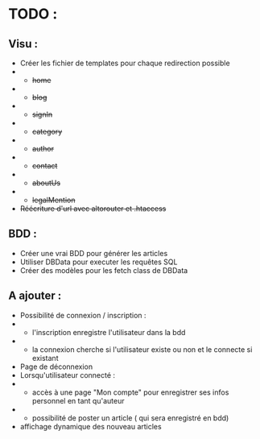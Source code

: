 # TODO : 

## Visu : 
- Créer les fichier de templates pour chaque redirection possible
- + ~~home~~
- + ~~blog~~
- + ~~signIn~~
- + ~~category~~
- + ~~author~~
- + ~~contact~~
- + ~~aboutUs~~
- + ~~legalMention~~
- ~~Réécriture d'url avec altorouter et .htaccess~~

## BDD :
- Créer une vrai BDD pour générer les articles
- Utiliser DBData pour executer les requêtes SQL
- Créer des modèles pour les fetch class de DBData

## A ajouter : 
- Possibilité de connexion / inscription :
- + l'inscription enregistre l'utilisateur dans la bdd
- + la connexion cherche si l'utilisateur existe ou non et le connecte si existant
- Page de déconnexion
- Lorsqu'utilisateur connecté :
- + accès à une page "Mon compte" pour enregistrer ses infos personnel en tant qu'auteur
- + possibilité de poster un article ( qui sera enregistré en bdd)
- affichage dynamique des nouveau articles
